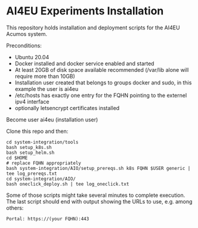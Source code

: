 <!---
.. ===============LICENSE_START=======================================================
.. Acumos CC-BY-4.0
.. ===================================================================================
.. Copyright (C) 2018 AT&T Intellectual Property & Tech Mahindra. All rights reserved.
.. ===================================================================================
.. This Acumos documentation file is distributed by AT&T and Tech Mahindra
.. under the Creative Commons Attribution 4.0 International License (the "License");
.. you may not use this file except in compliance with the License.
.. You may obtain a copy of the License at
..
..      http://creativecommons.org/licenses/by/4.0
..
.. This file is distributed on an "AS IS" BASIS,
.. WITHOUT WARRANTIES OR CONDITIONS OF ANY KIND, either express or implied.
.. See the License for the specific language governing permissions and
.. limitations under the License.
.. ===============LICENSE_END=========================================================
-->

# AI4EU Experiments Installation

This repository holds installation and deployment scripts for the AI4EU Acumos system.

Preconditions:
* Ubuntu 20.04
* Docker installed and docker service enabled and started 
* At least 20GB of disk space available recommended (/var/lib alone will require more than 10GB)
* Installation user created that belongs to groups docker and sudo, in this example the user is ai4eu
* /etc/hosts has exactly one entry for the FQHN pointing to the externel ipv4 interface
* optionally letsencrypt certificates installed

Become user ai4eu (installation user)

Clone this repo and then:

    cd system-integration/tools
    bash setup_k8s.sh 
    bash setup_helm.sh
    cd $HOME
    # replace FQHN appropriately
    bash system-integration/AIO/setup_prereqs.sh k8s FQHN $USER generic | tee log_prereqs.txt
    cd system-integration/AIO/
    bash oneclick_deploy.sh | tee log_oneclick.txt

Some of those scripts might take several minutes to complete execution.
The last script should end with output showing the URLs to use, e.g. among others:

    Portal: https://(your FQHN):443

